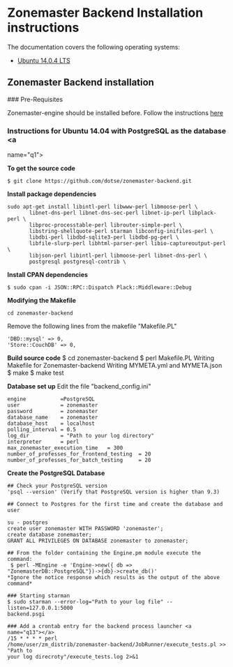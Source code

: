 # Zonemaster Backend Installation instructions

The documentation covers the following operating systems:

 * [Ubuntu 14.0.4 LTS](#q1)

## Zonemaster Backend installation

### Pre-Requisites

Zonemaster-engine should be installed before. Follow the instructions
[here](https://github.com/dotse/zonemaster/blob/master/docs/documentation/installation.md)

### Instructions for Ubuntu 14.04 with PostgreSQL as the database <a
name="q1"></a>

**To get the source code**

    $ git clone https://github.com/dotse/zonemaster-backend.git

**Install package dependencies**

```
sudo apt-get install libintl-perl libwww-perl libmoose-perl \
       libnet-dns-perl libnet-dns-sec-perl libnet-ip-perl libplack-perl \
       libproc-processtable-perl librouter-simple-perl \
       libstring-shellquote-perl starman libconfig-inifiles-perl \
       libdbi-perl libdbd-sqlite3-perl libdbd-pg-perl \
       libfile-slurp-perl libhtml-parser-perl libio-captureoutput-perl \
       libjson-perl libintl-perl libmoose-perl libnet-dns-perl \
       postgresql postgresql-contrib \
```
**Install CPAN dependencies**

```
$ sudo cpan -i JSON::RPC::Dispatch Plack::Middleware::Debug
```

**Modifying the Makefile**
```
cd zonemaster-backend
```
Remove the following lines from the makefile "Makefile.PL"
```
'DBD::mysql' => 0,
'Store::CouchDB' => 0,
```
**Build source code**
    $ cd zonemaster-backend
    $ perl Makefile.PL
    Writing Makefile for Zonemaster-backend
    Writing MYMETA.yml and MYMETA.json
    $ make
    $ make test

**Database set up**
Edit the file "backend_config.ini"

```
engine           =PostgreSQL
user             = zonemaster
password         = zonemaster
database_name    = zonemaster
database_host    = localhost
polling_interval = 0.5
log_dir          = "Path to your log directory"
interpreter      = perl
max_zonemaster_execution_time   = 300
number_of_professes_for_frontend_testing  = 20
number_of_professes_for_batch_testing     = 20
```

**Create the PostgreSQL Database**
```
## Check your PostgreSQL version
'psql --version' (Verify that PostgreSQL version is higher than 9.3)

## Connect to Postgres for the first time and create the database and user

su - postgres
create user zonemaster WITH PASSWORD 'zonemaster';
create database zonemaster;
GRANT ALL PRIVILEGES ON DATABASE zonemaster to zonemaster;

## From the folder containing the Engine.pm module execute the command:
 $ perl -MEngine -e 'Engine->new({ db =>
"ZonemasterDB::PostgreSQL"})->{db}->create_db()'
*Ignore the notice response which results as the output of the above command*

### Starting starman
$ sudo starman --error-log="Path to your log file" --listen=127.0.0.1:5000
backend.psgi

### Add a crontab entry for the backend process launcher <a name="q13"></a>
/15 * * * * perl
/home/user/zm_distrib/zonemaster-backend/JobRunner/execute_tests.pl >> "Path to
your log direcroty"/execute_tests.log 2>&1




